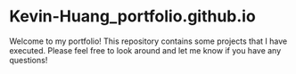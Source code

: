 # Kevin-Huang_portfolio.github.io
Welcome to my portfolio! This repository contains some projects that I have executed. Please feel free to look around and let me know if you have any questions!
